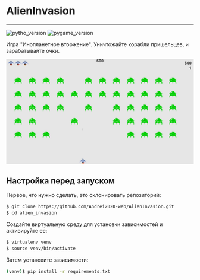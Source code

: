 # AlienInvasion
___
![pytho_version](https://img.shields.io/badge/python-3.8-orange)
![pygame_version](https://img.shields.io/badge/pygame-2.1-orange)

Игра "Инопланетное вторжение".
Уничтожайте корабли пришельцев, и зарабатывайте очки.

![demo](demo.jpg)

## Настройка перед запуском

Первое, что нужно сделать, это cклонировать репозиторий:

```sh
$ git clone https://github.com/Andrei2020-web/AlienInvasion.git
$ cd alien_invasion
```

Создайте виртуальную среду для установки зависимостей и активируйте ее:

```sh
$ virtualenv venv
$ source venv/bin/activate
```

Затем установите зависимости:

```sh
(venv)$ pip install -r requirements.txt
```